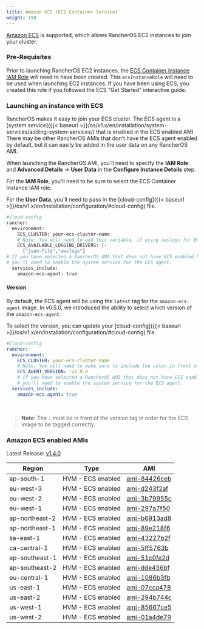 ```yaml
---
title: Amazon ECS (EC2 Container Service)
weight: 190
---
```


[Amazon ECS](https://aws.amazon.com/ecs/) is supported, which allows RancherOS EC2 instances to join your cluster.

### Pre-Requisites

Prior to launching RancherOS EC2 instances, the [ECS Container Instance IAM Role](http://docs.aws.amazon.com/AmazonECS/latest/developerguide/instance_IAM_role.html) will need to have been created. This `ecsInstanceRole` will need to be used when launching EC2 instances. If you have been using ECS, you created this role if you followed the ECS "Get Started" interactive guide.

### Launching an instance with ECS

RancherOS makes it easy to join your ECS cluster. The ECS agent is a [system service]({{< baseurl >}}/os/v1.x/en/installation/system-services/adding-system-services/) that is enabled in the ECS enabled AMI. There may be other RancherOS AMIs that don't have the ECS agent enabled by default, but it can easily be added in the user data on any RancherOS AMI.

When launching the RancherOS AMI, you'll need to specify the **IAM Role** and **Advanced Details** -> **User Data** in the **Configure Instance Details** step.

For the **IAM Role**, you'll need to be sure to select the ECS Container Instance IAM role.

For the **User Data**, you'll need to pass in the [cloud-config]({{< baseurl >}}/os/v1.x/en/installation/configuration/#cloud-config) file.

```bash
#cloud-config
rancher:
  environment:
    ECS_CLUSTER: your-ecs-cluster-name
    # Note: You will need to add this variable, if using awslogs for ECS task.
    ECS_AVAILABLE_LOGGING_DRIVERS: |-
      ["json-file","awslogs"]
# If you have selected a RancherOS AMI that does not have ECS enabled by default,
# you'll need to enable the system service for the ECS agent.
  services_include:
    amazon-ecs-agent: true
```

#### Version

By default, the ECS agent will be using the `latest` tag for the `amazon-ecs-agent` image. In v0.5.0, we introduced the ability to select which version of the `amazon-ecs-agent`.

To select the version, you can update your [cloud-config]({{< baseurl >}}/os/v1.x/en/installation/configuration/#cloud-config) file.

```yaml
#cloud-config
rancher:
  environment:
    ECS_CLUSTER: your-ecs-cluster-name
    # Note: You will need to make sure to include the colon in front of the version.
    ECS_AGENT_VERSION: :v1.9.0
    # If you have selected a RancherOS AMI that does not have ECS enabled by default,
    # you'll need to enable the system service for the ECS agent.
  services_include:
    amazon-ecs-agent: true
```

<br>

> **Note:** The `:` must be in front of the version tag in order for the ECS image to be tagged correctly.

### Amazon ECS enabled AMIs

Latest Release: [v1.4.0](https://github.com/rancher/os/releases/tag/v1.4.0)

Region | Type | AMI
---|--- | ---
ap-south-1 | HVM - ECS enabled | [ami-84426ceb](https://ap-south-1.console.aws.amazon.com/ec2/home?region=ap-south-1#launchInstanceWizard:ami=ami-84426ceb)
eu-west-3 | HVM - ECS enabled | [ami-d243f2af](https://eu-west-3.console.aws.amazon.com/ec2/home?region=eu-west-3#launchInstanceWizard:ami=ami-d243f2af)
eu-west-2 | HVM - ECS enabled | [ami-3b79955c](https://eu-west-2.console.aws.amazon.com/ec2/home?region=eu-west-2#launchInstanceWizard:ami=ami-3b79955c)
eu-west-1 | HVM - ECS enabled | [ami-297a7f50](https://eu-west-1.console.aws.amazon.com/ec2/home?region=eu-west-1#launchInstanceWizard:ami=ami-297a7f50)
ap-northeast-2 | HVM - ECS enabled | [ami-b6913ad8](https://ap-northeast-2.console.aws.amazon.com/ec2/home?region=ap-northeast-2#launchInstanceWizard:ami=ami-b6913ad8)
ap-northeast-1 | HVM - ECS enabled | [ami-89e218f6](https://ap-northeast-1.console.aws.amazon.com/ec2/home?region=ap-northeast-1#launchInstanceWizard:ami=ami-89e218f6)
sa-east-1 | HVM - ECS enabled | [ami-43227b2f](https://sa-east-1.console.aws.amazon.com/ec2/home?region=sa-east-1#launchInstanceWizard:ami=ami-43227b2f)
ca-central-1 | HVM - ECS enabled | [ami-5ff5763b](https://ca-central-1.console.aws.amazon.com/ec2/home?region=ca-central-1#launchInstanceWizard:ami=ami-5ff5763b)
ap-southeast-1 | HVM - ECS enabled | [ami-51c0fe2d](https://ap-southeast-1.console.aws.amazon.com/ec2/home?region=ap-southeast-1#launchInstanceWizard:ami=ami-51c0fe2d)
ap-southeast-2 | HVM - ECS enabled | [ami-dde436bf](https://ap-southeast-2.console.aws.amazon.com/ec2/home?region=ap-southeast-2#launchInstanceWizard:ami=ami-dde436bf)
eu-central-1 | HVM - ECS enabled | [ami-1086b3fb](https://eu-central-1.console.aws.amazon.com/ec2/home?region=eu-central-1#launchInstanceWizard:ami=ami-1086b3fb)
us-east-1 | HVM - ECS enabled | [ami-07cca478](https://us-east-1.console.aws.amazon.com/ec2/home?region=us-east-1#launchInstanceWizard:ami=ami-07cca478)
us-east-2 | HVM - ECS enabled | [ami-294b744c](https://us-east-2.console.aws.amazon.com/ec2/home?region=us-east-2#launchInstanceWizard:ami=ami-294b744c)
us-west-1 | HVM - ECS enabled | [ami-85667ce5](https://us-west-1.console.aws.amazon.com/ec2/home?region=us-west-1#launchInstanceWizard:ami=ami-85667ce5)
us-west-2 | HVM - ECS enabled | [ami-01a4de79](https://us-west-2.console.aws.amazon.com/ec2/home?region=us-west-2#launchInstanceWizard:ami=ami-01a4de79)
